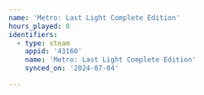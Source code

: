 ```yaml
---
name: 'Metro: Last Light Complete Edition'
hours_played: 0
identifiers:
  - type: steam
    appid: '43160'
    name: 'Metro: Last Light Complete Edition'
    synced_on: '2024-07-04'

---
```

